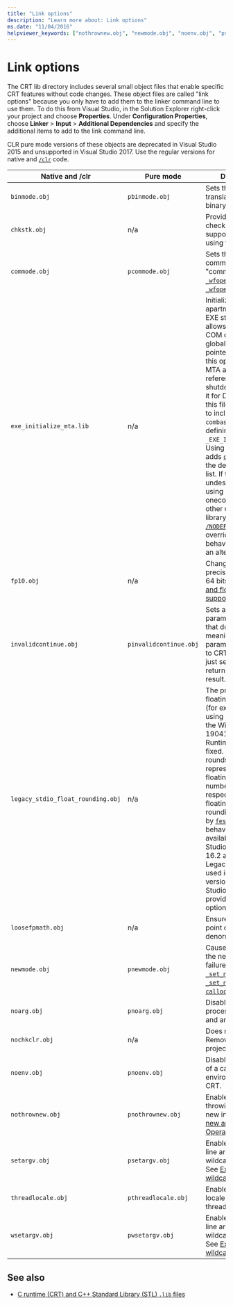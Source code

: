 ```yaml
---
title: "Link options"
description: "Learn more about: Link options"
ms.date: "11/04/2016"
helpviewer_keywords: ["nothrownew.obj", "newmode.obj", "noenv.obj", "psetargv.obj", "legacy_stdio_float_rounding.obj", "loosefpmath.obj", "smallheap.obj", "fp10.obj", "nochkclr.obj", "chkstk.obj", "pcommode.obj", "pnoenv.obj", "link options [C++]", "invalidcontinue.obj", "pnothrownew.obj", "pwsetargv.obj", "pinvalidcontinue.obj", "wsetargv.obj", "binmode.obj", "setargv.obj", "noarg.obj", "pnewmode.obj", "commode.obj", "pthreadlocale.obj", "pbinmode.obj", "threadlocale.obj", "pnoarg.obj"]
---
```

# Link options

The CRT lib directory includes several small object files that enable specific CRT features without code changes. These object files are called "link options" because you only have to add them to the linker command line to use them. To do this from Visual Studio, in the Solution Explorer right-click your project and choose **Properties**. Under **Configuration Properties**, choose **Linker** > **Input** > **Additional Dependencies** and specify the additional items to add to the link command line.

CLR pure mode versions of these objects are deprecated in Visual Studio 2015 and unsupported in Visual Studio 2017. Use the regular versions for native and [`/clr`](../build/reference/clr-common-language-runtime-compilation.md) code.

| Native and /clr | Pure mode | Description |
|---|---|---|
| `binmode.obj` | `pbinmode.obj` | Sets the default file-translation mode to binary. See [`_fmode`](fmode.md). |
| `chkstk.obj` | n/a | Provides stack-checking and alloca support when not using the CRT. |
| `commode.obj` | `pcommode.obj` | Sets the global commit flag to "commit". See [`fopen`, `_wfopen`](reference/fopen-wfopen.md) and [`fopen_s`, `_wfopen_s`](reference/fopen-s-wfopen-s.md). |
| `exe_initialize_mta.lib` | n/a | Initializes the MTA apartment during EXE startup, which allows the use of COM objects in global smart pointers. Because this option leaks an MTA apartment reference during shutdown, don't use it for DLLs. Linking to this file is equivalent to including `combase.h` and defining `_EXE_INITIALIZE_MTA`. Using this link option adds [`onecore.lib`](/windows/win32/apiindex/windows-umbrella-libraries) to the default library list. If this effect is undesirable (such as using onecore_apiset.lib or other umbrella library), use [`/NODEFAULTLIB`](../build/reference/nodefaultlib-ignore-libraries.md) to override this behavior and provide an alternative. |
| `fp10.obj` | n/a | Changes the default precision control to 64 bits. See [Math and floating-point support](floating-point-support.md). |
| `invalidcontinue.obj` | `pinvalidcontinue.obj` | Sets a default invalid parameter handler that does nothing, meaning that invalid parameters passed to CRT functions will just set errno and return an error result. |
| `legacy_stdio_float_rounding.obj` | n/a | The printing of floating-point values (for example, when using [`printf`](reference/printf-printf-l-wprintf-wprintf-l.md)) with the Windows 10 19041 Universal C Runtime has been fixed. It now properly rounds exactly representable floating-point numbers, and respects the floating-point rounding requested by [`fesetround`](reference/fegetround-fesetround2.md). This behavior update is available in Visual Studio 2019 version 16.2 and later. Legacy behavior is used in earlier versions of Visual Studio, or by providing this link option. |
| `loosefpmath.obj` | n/a | Ensures that floating point code tolerates denormal values. |
| `newmode.obj` | `pnewmode.obj` | Causes [`malloc`](reference/malloc.md) to call the new handler on failure. See [`_set_new_mode`](reference/set-new-mode.md), [`_set_new_handler`](reference/set-new-handler.md), [`calloc`](reference/calloc.md), and [`realloc`](reference/realloc.md). |
| `noarg.obj` | `pnoarg.obj` | Disables all processing of argc and argv. |
| `nochkclr.obj` | n/a | Does nothing. Remove from your project. |
| `noenv.obj` | `pnoenv.obj` | Disables the creation of a cached environment for the CRT. |
| `nothrownew.obj` | `pnothrownew.obj` | Enables the non-throwing version of new in the CRT. See [new and delete Operators](../cpp/new-and-delete-operators.md). |
| `setargv.obj` | `psetargv.obj` | Enables command-line argument wildcard expansion. See [Expanding wildcard arguments](../c-language/expanding-wildcard-arguments.md). |
| `threadlocale.obj` | `pthreadlocale.obj` | Enables per-thread locale for all new threads by default. |
| `wsetargv.obj` | `pwsetargv.obj` | Enables command-line argument wildcard expansion. See [Expanding wildcard arguments](../c-language/expanding-wildcard-arguments.md). |

## See also

- [C runtime (CRT) and C++ Standard Library (STL) `.lib` files](crt-library-features.md)
